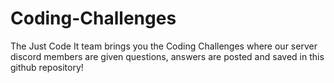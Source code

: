 # Coding-Challenges
The Just Code It team brings you the Coding Challenges where our server discord members are given questions, answers are posted and saved in this github repository!
